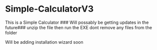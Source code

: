 # Simple-CalculatorV3
This is a Simple Calculator ### Will possably be getting updates in the future###
unzip the file then run the EXE
dont remove any files from the folder


Will be adding installation wizard soon

